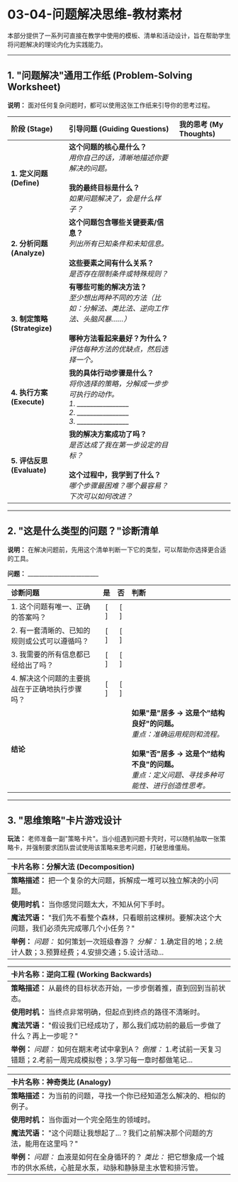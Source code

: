 # 03-04-问题解决思维-教材素材

本部分提供了一系列可直接在教学中使用的模板、清单和活动设计，旨在帮助学生将问题解决的理论内化为实践能力。

---

## 1. "问题解决"通用工作纸 (Problem-Solving Worksheet)

**说明：** 面对任何复杂问题时，都可以使用这张工作纸来引导你的思考过程。

| **阶段 (Stage)** | **引导问题 (Guiding Questions)** | **我的思考 (My Thoughts)** |
| :--- | :--- | :--- |
| **1. 定义问题 (Define)** | **这个问题的核心是什么？**<br>   *用你自己的话，清晰地描述你要解决的问题。*<br><br>**我的最终目标是什么？**<br>   *如果问题解决了，会是什么样子？* | |
| **2. 分析问题 (Analyze)** | **这个问题包含哪些关键要素/信息？**<br>   *列出所有已知条件和未知信息。*<br><br>**这些要素之间有什么关系？**<br>   *是否存在限制条件或特殊规则？* | |
| **3. 制定策略 (Strategize)**| **有哪些可能的解决方法？**<br>   *至少想出两种不同的方法（比如：分解法、类比法、逆向工作法、头脑风暴……）*<br><br>**哪种方法看起来最好？为什么？**<br>   *评估每种方法的优缺点，然后选择一个。* | |
| **4. 执行方案 (Execute)** | **我的具体行动步骤是什么？**<br>   *将你选择的策略，分解成一步步可执行的动作。*<br>   *1. ________________*<br>   *2. ________________*<br>   *3. ________________* | |
| **5. 评估反思 (Evaluate)** | **我的解决方案成功了吗？**<br>   *是否达成了我在第一步设定的目标？*<br><br>**这个过程中，我学到了什么？**<br>   *哪个步骤最困难？哪个最容易？下次可以如何改进？* | |

---

## 2. "这是什么类型的问题？"诊断清单

**说明：** 在解决问题前，先用这个清单判断一下它的类型，可以帮助你选择更合适的工具。

**问题：** _________________________

| **诊断问题** | **是** | **否** | **判断** |
| :--- | :--: | :--: | :--- |
| 1. 这个问题有唯一、正确的答案吗？ | [ ] | [ ] | |
| 2. 有一套清晰的、已知的规则或公式可以遵循吗？ | [ ] | [ ] | |
| 3. 我需要的所有信息都已经给出了吗？ | [ ] | [ ] | |
| 4. 解决这个问题的主要挑战在于正确地执行步骤吗？ | [ ] | [ ] | |
| **结论** | | | **如果"是"居多 -> 这是个"结构良好"的问题。**<br> *重点：准确运用规则和流程。*<br><br>**如果"否"居多 -> 这是个"结构不良"的问题。**<br> *重点：定义问题、寻找多种可能性、进行创造性思考。* |

---

## 3. "思维策略"卡片游戏设计

**玩法：** 老师准备一副"策略卡片"。当小组遇到问题卡壳时，可以随机抽取一张策略卡，并强制要求团队尝试使用该策略来思考问题，打破思维僵局。

| **卡片名称：分解大法 (Decomposition)** |
| :--- |
| **策略描述：** 把一个复杂的大问题，拆解成一堆可以独立解决的小问题。 |
| **使用时机：** 当你感觉问题太大，不知从何下手时。 |
| **魔法咒语：** "我们先不看整个森林，只看眼前这棵树。要解决这个大问题，我们必须先完成哪几个小任务？" |
| **举例：** *问题：* 如何策划一次班级春游？ *分解：* 1.确定目的地；2.统计人数；3.预算经费；4.安排交通；5.设计活动... |

| **卡片名称：逆向工程 (Working Backwards)** |
| :--- |
| **策略描述：** 从最终的目标状态开始，一步步倒着推，直到回到当前状态。 |
| **使用时机：** 当终点非常明确，但起点到终点的路径不清晰时。 |
| **魔法咒语：** "假设我们已经成功了，那么我们成功前的最后一步做了什么？再上一步呢？" |
| **举例：** *问题：* 如何在期末考试中拿到A？ *倒推：* 1.考试前一天复习错题；2.考前一周完成模拟卷；3.学习每一章时都做笔记... |

| **卡片名称：神奇类比 (Analogy)** |
| :--- |
| **策略描述：** 为当前的问题，寻找一个你已经知道怎么解决的、相似的例子。 |
| **使用时机：** 当你面对一个完全陌生的领域时。 |
| **魔法咒语：** "这个问题让我想起了...？我们之前解决那个问题的方法，能用在这里吗？" |
| **举例：** *问题：* 血液是如何在全身循环的？ *类比：* 把它想象成一个城市的供水系统，心脏是水泵，动脉和静脉是主水管和排污管。 |
